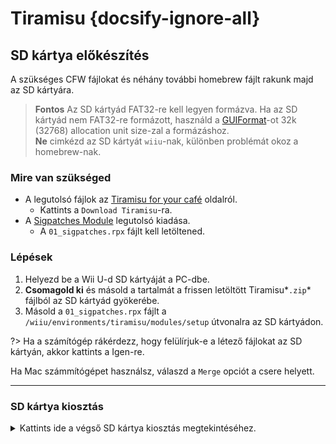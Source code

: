 # Tiramisu {docsify-ignore-all}

## SD kártya előkészítés

A szükséges CFW fájlokat és néhány további homebrew fájlt rakunk majd az SD kártyára.

> **Fontos** Az SD kártyád FAT32-re kell legyen formázva. Ha az SD kártyád nem FAT32-re formázott, használd a [GUIFormat](http://ridgecrop.co.uk/index.htm?guiformat.htm)-ot 32k (32768) allocation unit size-zal a formázáshoz. </br>**Ne** cimkézd az SD kártyát `wiiu`-nak, különben problémát okoz a homebrew-nak.

### Mire van szükséged

- A legutolsó fájlok az [Tiramisu for your café](https://tiramisu.foryour.cafe) oldalról.
    - Kattints a `Download Tiramisu`-ra.
- A [Sigpatches Module](https://github.com/marco-calautti/SigpatchesModuleWiiU/releases) legutolsó kiadása.
    - A `01_sigpatches.rpx` fájlt kell letöltened.

### Lépések

1. Helyezd be a Wii U-d SD kártyáját a PC-dbe.
1. **Csomagold ki** és másold a tartalmát a frissen letöltött Tiramisu*`.zip`* fájlból az SD kártyád gyökerébe.
1. Másold a `01_sigpatches.rpx` fájlt a `/wiiu/environments/tiramisu/modules/setup` útvonalra az SD kártyádon.

?> Ha a számítógép rákérdezz, hogy felülírjuk-e a létező fájlokat az SD kártyán, akkor kattints a Igen-re.

   Ha Mac számmítógépet használsz, válaszd a `Merge` opciót a csere helyett.

----------

### SD kártya kiosztás

<details>
<summary>Kattints ide a végső SD kártya kiosztás megtekintéséhez.</summary>

```
💾sd:
 ┣ 📂wiiu
 ┃ ┣ 📂apps
 ┃ ┃ ┣ 📂homebrew_launcher
 ┃ ┃ ┃ ┣ 📜homebrew_launcher.elf
 ┃ ┃ ┃ ┣ 📜icon.png
 ┃ ┃ ┃ ┗ 📜meta.xml
 ┃ ┃ ┣ 📜PayloadLoaderInstaller.wuhb
 ┃ ┃ ┗ (Minden más appnak is itt kell lennie.)
 ┃ ┣ 📂environments
 ┃ ┃ ┣ 📂installer
 ┃ ┃ ┃ ┗ 📂modules
 ┃ ┃ ┃   ┗ 📂setup
 ┃ ┃ ┃     ┣ 📜00_mocha.rpx
 ┃ ┃ ┃     ┗ 📜90_launch_installer.rpx
 ┃ ┃ ┗ 📂tiramisu
 ┃ ┃   ┣ 📂modules
 ┃ ┃   ┃ ┗ 📂setup
 ┃ ┃   ┃   ┣ 📜00_mocha.rpx
 ┃ ┃   ┃   ┣ 📜01_sigpatches.rpx
 ┃ ┃   ┃   ┣ 📜50_hbl_installer.rpx
 ┃ ┃   ┃   ┗ 📜99_autoboot.rpx
 ┃ ┃   ┗ 📜root.rpx
 ┃ ┣ 📂payloads
 ┃ ┃ ┣ 📂default
 ┃ ┃ ┃ ┗ 📜payload.elf
 ┃ ┃ ┣ 📂fw_img_loader 
 ┃ ┃ ┃ ┗ 📜payload.elf
 ┃ ┃ ┗ 📂nanddumper
 ┃ ┃   ┗ 📜payload.elf
 ┃ ┣ 📜payload.rpx
 ┃ ┗ 📜payload.elf
 ┗ 📜versions.json
```

</details>
